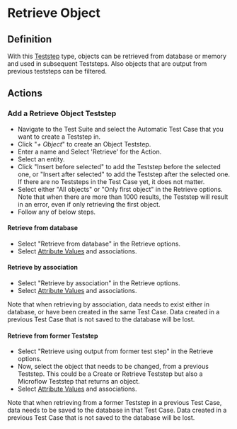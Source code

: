 # Retrieve Object

## Definition

With this [Teststep](Teststep) type, objects can be retrieved from database or memory and used in subsequent Teststeps. Also objects that are output from previous teststeps can be filtered. 

## Actions

### Add a Retrieve Object Teststep

- Navigate to the Test Suite and select the Automatic Test Case that you want to create a Teststep in.
- Click "*+ Object*" to create an Object Teststep.
- Enter a name and Select 'Retrieve' for the Action.
- Select an entity.
- Click "Insert before selected" to add the Teststep before the selected one, or "Insert after selected" to add the Teststep after the selected one. If there are no Teststeps in the Test Case yet, it does not matter.
- Select either "All objects" or "Only first object" in the Retrieve options. Note that when there are more than 1000 results, the Teststep will result in an error, even if only retrieving the first object.
- Follow any of below steps.

#### Retrieve from database

- Select "Retrieve from database" in the Retrieve options.
- Select [Attribute Values](attribute-value) and associations.

#### Retrieve by association

- Select "Retrieve by association" in the Retrieve options.
- Select [Attribute Values](attribute-value) and associations.

Note that when retrieving by association, data needs to exist either in database, or have been created in the same Test Case. Data created in a previous Test Case that is not saved to the database will be lost.

#### Retrieve from former Teststep

- Select "Retrieve using output from former test step" in the Retrieve options.
- Now, select the object that needs to be changed, from a previous Teststep. This could be a Create or Retrieve Teststep but also a Microflow Teststep that returns an object.
- Select [Attribute Values](attribute-value) and associations.

Note that when retrieving from a former Teststep in a previous Test Case, data needs to be saved to the database in that Test Case. Data created in a previous Test Case that is not saved to the database will be lost.
